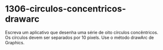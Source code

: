 # 1306-circulos-concentricos-drawarc
Escreva um aplicativo que desenha uma série de oito círculos concêntricos. Os círculos devem ser separados por 10 pixels. Use o método drawArc de Graphics.
